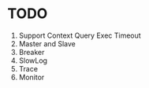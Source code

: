 # TODO

1. Support Context Query Exec Timeout 
2. Master and Slave 
3. Breaker
4. SlowLog
5. Trace
6. Monitor
